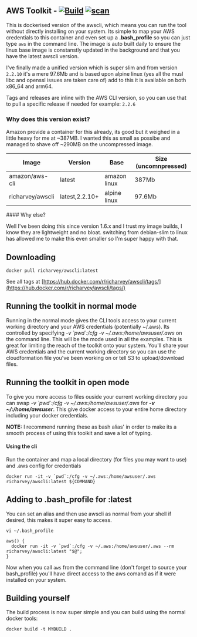 ## AWS Toolkit  -  [![Build](https://github.com/WAOptics/aws-docker-toolkit/actions/workflows/main.yml/badge.svg?branch=main)](https://github.com/WAOptics/aws-docker-toolkit/actions/workflows/main.yml) [![scan](https://github.com/WAOptics/aws-docker-toolkit/actions/workflows/trivy-analysis.yml/badge.svg?branch=main)](https://github.com/WAOptics/aws-docker-toolkit/actions/workflows/trivy-analysis.yml)

This is dockerised version of the awscli, which means you can run the tool without directly installing on your system. Its simple to map your AWS credentials to this container and even set up a __.bash_profile__ so you can just type ```aws``` in the command line. The image is auto built daily to ensure the linux base image is constanstly updated in the background and that you have the latest awscli version.

I've finally made a unified version which is super slim and from version ```2.2.10``` it's a mere 97.6Mb and is based upon alpine linux (yes all the musl libc and openssl issues are taken care of) add to this it is available on both x86_64 and arm64.

Tags and releases are inline with the AWS CLI version, so you can use that to pull a specific release if needed for example: ```2.2.6```

### Why does this version exist?

Amazon provide a container for this already, its good but it weighed in a little heavy for me at ~387MB. I wanted this as small as possibe and managed to shave off ~290MB on the uncompressed image.

|Image                | Version         | Base         | Size (uncomnpressed) |
|---------------------|-----------------|--------------|----------------------|
| amazon/aws-cli      | latest          | amazon linux | 387Mb                |
| richarvey/awscli    | latest,2.2.10+  | alpine linux | 97.6Mb               |        

#### Why else?

Well I've been doing this since version 1.6.x and I trust my image builds, I know they are lightweight and no bloat. switching from debian-slim to linux has allowed me to make this even smaller so I'm super happy with that. 

## Downloading

```
docker pull richarvey/awscli:latest
```

See all tags at [https://hub.docker.com/r/richarvey/awscli/tags/](https://hub.docker.com/r/richarvey/awscli/tags/)

## Running the toolkit in normal mode
Running in the normal mode gives the CLI tools access to your current working directory and your AWS credentials (potentially ~/.aws). Its controlled by specifying _-v \`pwd\`:/cfg -v ~/.aws:/home/awsuser/.aws_ on the command line. This will be the mode used in all the examples. This is great for limiting the reach of the toolkit onto your system. You'll share your AWS credentials and the current working directory so you can use the cloudformation file you've been working on or tell S3 to upload/download files.

## Running the toolkit in open mode
To give you more access to files ouside your current working directory you can swap _-v \`pwd\`:/cfg -v ~/.aws:/home/awsuser/.aws_ for ___-v ~/:/home/awsuser___. This give docker access to your entire home directory including your docker credentials.

__NOTE:__ I recommend running these as bash alias' in order to make its a smooth process of using this toolkit and save a lot of typing.

#### Using the cli

Run the container and map a local directory (for files you may want to use) and .aws config for credentials

```
docker run -it -v `pwd`:/cfg -v ~/.aws:/home/awsuser/.aws richarvey/awscli:latest ${COMMAND}
```

## Adding to .bash_profile for :latest

You can set an alias and then use awscli as normal from your shell if desired, this makes it super easy to access.

```
vi ~/.bash_profile
```

```
aws() {
  docker run -it -v `pwd`:/cfg -v ~/.aws:/home/awsuser/.aws --rm richarvey/awscli:latest "$@";
}
```

Now when you call ```aws``` from the command line (don't forget to source your bash_profile) you'll have direct access to the aws comand as if it were installed on your system. 

## Building yourself

The build process is now super simple and you can build using the normal docker tools:

```
docker build -t MYBUILD .
```